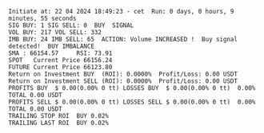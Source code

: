     Initiate at: 22 04 2024 18:49:23 - cet  Run: 0 days, 0 hours, 9 minutes, 55 seconds
    SIG BUY: 1 SIG SELL: 0  BUY  SIGNAL
    VOL BUY: 217 VOL SELL: 332
    IMB BUY: 24 IMB SELL: 65  ACTION: Volume INCREASED !  Buy signal detected!  BUY IMBALANCE
    SMA : 66154.57     RSI: 73.91
    SPOT   Current Price 66156.24
    FUTURE Current Price 66123.80
    Return on Investment BUY  (ROI): 0.0000%  Profit/Loss: 0.00 USDT
    Return on Investment SELL (ROI): 0.0000%  Profit/Loss: 0.00 USDT
    PROFITS BUY  $ 0.00(0.00% 0 tt) LOSSES BUY  $ 0.00(0.00% 0 tt)  0.00%  TOTAL 0.00 USDT
    PROFITS SELL $ 0.00(0.00% 0 tt) LOSSES SELL $ 0.00(0.00% 0 tt)  0.00%  TOTAL 0.00 USDT
    TRAILING STOP ROI  BUY 0.02%
    TRAILING LAST ROI  BUY 0.02%
